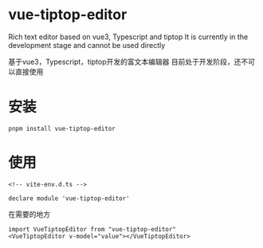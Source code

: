 # vue-tiptop-editor
Rich text editor based on vue3, Typescript and tiptop
It is currently in the development stage and cannot be used directly

基于vue3，Typescript，tiptop开发的富文本编辑器
目前处于开发阶段，还不可以直接使用


# 安装
```
pnpm install vue-tiptop-editor

```

# 使用
```
<!-- vite-env.d.ts -->

declare module 'vue-tiptop-editor'

```

在需要的地方
```
import VueTiptopEditor from "vue-tiptop-editor"
<VueTiptopEditor v-model="value"></VueTiptopEditor>

```
